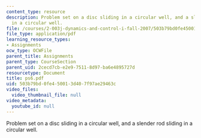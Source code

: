 ```yaml
---
content_type: resource
description: Problem set on a disc sliding in a circular well, and a slender rod sliding
  in a circular well.
file: /courses/2-003j-dynamics-and-control-i-fall-2007/503b79bd0fe450013d407f97ae29463c_ps6.pdf
file_type: application/pdf
learning_resource_types:
- Assignments
ocw_type: OCWFile
parent_title: Assignments
parent_type: CourseSection
parent_uid: 2cecd7cb-e2e9-7511-8d97-ba6e4895727d
resourcetype: Document
title: ps6.pdf
uid: 503b79bd-0fe4-5001-3d40-7f97ae29463c
video_files:
  video_thumbnail_file: null
video_metadata:
  youtube_id: null
---
```

Problem set on a disc sliding in a circular well, and a slender rod sliding in a circular well.

